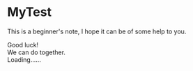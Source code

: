 # MyTest

This is a beginner's note, I hope it can be of some help to you.  

Good luck!  
We can do together.  
Loading......
